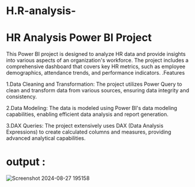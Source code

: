 # H.R-analysis-

# HR Analysis Power BI Project

This Power BI project is designed to analyze HR data and provide insights into various aspects of an organization's workforce. The project includes a comprehensive dashboard that covers key HR metrics, such as employee demographics, attendance trends, and performance indicators.
.Features

1.Data Cleaning and Transformation: The project utilizes Power Query to clean and transform data from various sources, ensuring data integrity and consistency.

2.Data Modeling: The data is modeled using Power BI's data modeling capabilities, enabling efficient data analysis and report generation.

3.DAX Queries: The project extensively uses DAX (Data Analysis Expressions) to create calculated columns and measures, providing advanced analytical capabilities.

# output : 

![Screenshot 2024-08-27 195158](https://github.com/user-attachments/assets/1a19f432-46cb-41c4-adda-ec8045994666)
